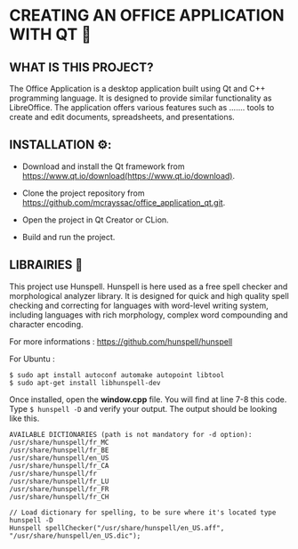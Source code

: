 # CREATING AN OFFICE APPLICATION WITH QT 📇
## WHAT IS THIS PROJECT? 

The Office Application is a desktop application built using Qt and C++ programming language. It is designed to provide similar functionality as LibreOffice. The application offers various features such as ....... tools to create and edit documents, spreadsheets, and presentations.

## INSTALLATION ⚙️:
 
- Download and install the Qt framework from https://www.qt.io/download(https://www.qt.io/download).

- Clone the project repository from https://github.com/mcrayssac/office_application_qt.git.

- Open the project in Qt Creator or CLion.

- Build and run the project.

## LIBRAIRIES 📖

This project use Hunspell. Hunspell is here used as a free spell checker and morphological analyzer library. It is designed for quick and high quality spell checking and correcting for languages with word-level writing system, including languages with rich morphology, complex word compounding and character encoding.

For more informations : https://github.com/hunspell/hunspell

For Ubuntu :
```
$ sudo apt install autoconf automake autopoint libtool
$ sudo apt-get install libhunspell-dev
```

Once installed, open the **window.cpp** file. You will find at line 7-8 this code.
<br> Type ```$ hunspell -D``` and verify your output. The output should be looking like this.

```
AVAILABLE DICTIONARIES (path is not mandatory for -d option):
/usr/share/hunspell/fr_MC
/usr/share/hunspell/fr_BE
/usr/share/hunspell/en_US
/usr/share/hunspell/fr_CA
/usr/share/hunspell/fr
/usr/share/hunspell/fr_LU
/usr/share/hunspell/fr_FR
/usr/share/hunspell/fr_CH
```

```
// Load dictionary for spelling, to be sure where it's located type hunspell -D
Hunspell spellChecker("/usr/share/hunspell/en_US.aff", "/usr/share/hunspell/en_US.dic");
```
